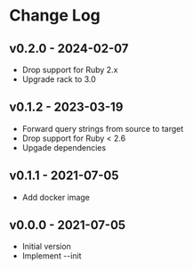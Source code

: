 Change Log
========================================

v0.2.0 - 2024-02-07
----------------------------------------

- Drop support for Ruby 2.x
- Upgrade rack to 3.0


v0.1.2 - 2023-03-19
----------------------------------------

- Forward query strings from source to target
- Drop support for Ruby < 2.6
- Upgade dependencies


v0.1.1 - 2021-07-05
----------------------------------------

- Add docker image


v0.0.0 - 2021-07-05
----------------------------------------

- Initial version
- Implement --init


